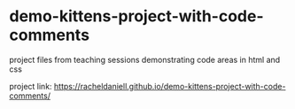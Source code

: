 # demo-kittens-project-with-code-comments

project files from teaching sessions demonstrating code areas in html and css

project link:  https://racheldaniell.github.io/demo-kittens-project-with-code-comments/ 

